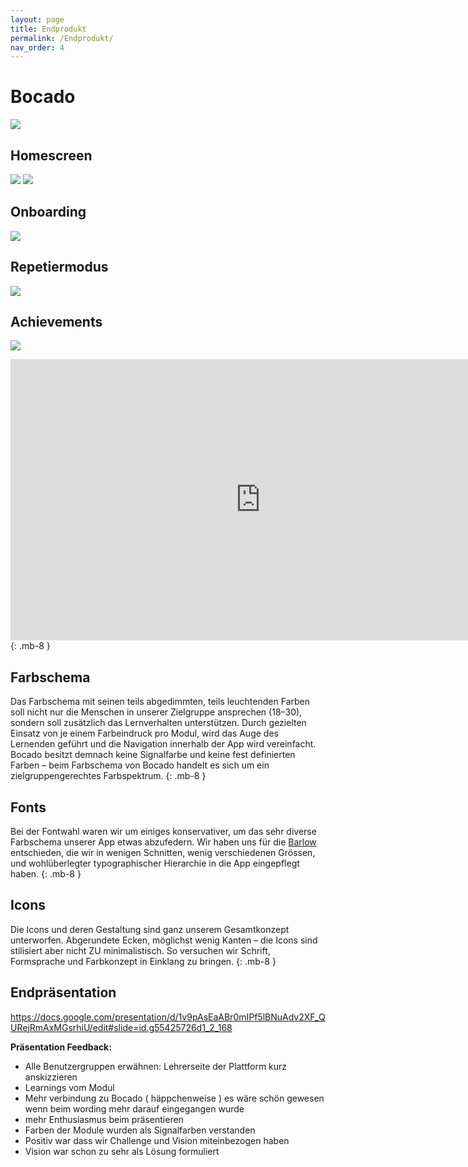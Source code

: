 ```yaml
---
layout: page
title: Endprodukt
permalink: /Endprodukt/
nav_order: 4
---
```


# Bocado
![](https://github.com/matthiasmeierkoch/hcd-documentation/blob/gh-pages/images/Rotato%20Movie%205.gif?raw=true)

## Homescreen
![](https://github.com/matthiasmeierkoch/hcd-documentation/blob/gh-pages/images/Rotato-Snapshot6_low.png?raw=true)
![](https://github.com/matthiasmeierkoch/hcd-documentation/blob/gh-pages/images/Rotato-Snapshot7_low.png?raw=true)

## Onboarding
![](https://github.com/matthiasmeierkoch/hcd-documentation/blob/gh-pages/images/onboarding_3.png?raw=true)


## Repetiermodus
![](https://github.com/matthiasmeierkoch/hcd-documentation/blob/gh-pages/images/fragen_lernkurve.png?raw=true)

## Achievements
![](https://github.com/matthiasmeierkoch/hcd-documentation/blob/gh-pages/images/achievements_low.png?raw=true)

<iframe style="border: none;" width="800" height="450" src="https://www.figma.com/embed?embed_host=share&url=https%3A%2F%2Fwww.figma.com%2Fproto%2FGN1f3SvmzTkia4DAZaBix0%2FHi-Fi-Prototyp%3Fnode-id%3D249%253A5%26scaling%3Dscale-down" allowfullscreen></iframe>
{: .mb-8 }

## Farbschema
Das Farbschema mit seinen teils abgedimmten, teils leuchtenden Farben soll nicht nur die Menschen in unserer Zielgruppe ansprechen (18–30), sondern soll zusätzlich das Lernverhalten unterstützen. Durch gezielten Einsatz von je einem Farbeindruck pro Modul, wird das Auge des Lernenden geführt und die Navigation innerhalb der App wird vereinfacht.
Bocado besitzt demnach keine Signalfarbe und keine fest definierten Farben – beim Farbschema von Bocado handelt es sich um ein zielgruppengerechtes Farbspektrum.
{: .mb-8 }

## Fonts
Bei der Fontwahl waren wir um einiges konservativer, um das sehr diverse Farbschema unserer App etwas abzufedern. Wir haben uns für die [Barlow](https://fonts.google.com/specimen/Barlow) entschieden, die wir in wenigen Schnitten, wenig verschiedenen Grössen, und wohlüberlegter typographischer Hierarchie in die App eingepflegt haben.
{: .mb-8 }

## Icons
Die Icons und deren Gestaltung sind ganz unserem Gesamtkonzept unterworfen. Abgerundete Ecken, möglichst wenig Kanten – die Icons sind stilisiert aber nicht ZU minimalistisch. So versuchen wir Schrift, Formsprache und Farbkonzept in Einklang zu bringen.
{: .mb-8 }

## Endpräsentation
https://docs.google.com/presentation/d/1v9pAsEaABr0mIPf5lBNuAdv2XF_QURejRmAxMGsrhiU/edit#slide=id.g55425726d1_2_168

**Präsentation Feedback:**
* Alle Benutzergruppen erwähnen: Lehrerseite der Plattform kurz anskizzieren
* Learnings vom Modul
* Mehr verbindung zu Bocado ( häppchenweise ) es wäre schön gewesen wenn beim wording mehr darauf eingegangen wurde
* mehr Enthusiasmus beim präsentieren
* Farben der Module wurden als Signalfarben verstanden
* Positiv war dass wir Challenge und Vision miteinbezogen haben
* Vision war schon zu sehr als Lösung formuliert


